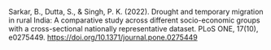 Sarkar, B., Dutta, S., & Singh, P. K. (2022). Drought and temporary migration in rural India: A comparative study across different socio-economic groups with a cross-sectional nationally representative dataset. PLoS ONE, 17(10), e0275449. https://doi.org/10.1371/journal.pone.0275449

